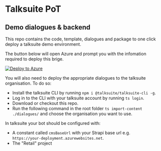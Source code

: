 # Talksuite PoT
## Demo dialogues & backend

This repo contains the code, template, dialogues and package to one click deploy a talksuite demo environment.

The button below will open Azure and prompt you with the infomation required to deploy this brige.

[![Deploy to Azure](https://azuredeploy.net/deploybutton.png)](https://portal.azure.com/#create/Microsoft.Template/uri/https%3A%2F%2Fraw.githubusercontent.com%2Fstrangecyan%2Ftalksuite-pot-demo%2Fmaster%2Ftemplates%2Ftemplate.json)

You will also need to deploy the appropriate dialogues to the talksuite organisation. To do so:
* Install the talksuite CLI by running `npm i @talksuite/talksuite-cli -g`.
* Log in to the CLI with your talksuite account by running `ts login`.
* Download or checkout this repo.
* Run the following command in the root folder `ts import-content ./dialogues/` and choose the organisation you want to use.

In talksuite your bot should be configured with:
* A constant called `cmsBaseUrl` with your  Strapi base url e.g. `https://your-deployment.azurewebsites.net`.
* The "Retail" project
